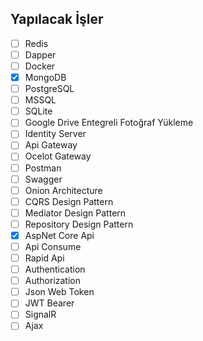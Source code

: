 ## Yapılacak İşler

- [ ] Redis
- [ ] Dapper
- [ ] Docker
- [x] MongoDB
- [ ] PostgreSQL
- [ ] MSSQL
- [ ] SQLite
- [ ] Google Drive Entegreli Fotoğraf Yükleme
- [ ] Identity Server
- [ ] Api Gateway
- [ ] Ocelot Gateway
- [ ] Postman
- [ ] Swagger
- [ ] Onion Architecture
- [ ] CQRS Design Pattern
- [ ] Mediator Design Pattern
- [ ] Repository Design Pattern
- [x] AspNet Core Api
- [ ] Api Consume
- [ ] Rapid Api
- [ ] Authentication
- [ ] Authorization
- [ ] Json Web Token
- [ ] JWT Bearer
- [ ] SignalR
- [ ] Ajax
